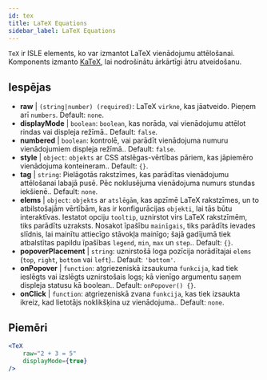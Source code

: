 ```yaml
---
id: tex
title: LaTeX Equations
sidebar_label: LaTeX Equations
---
```


`TeX` ir ISLE elements, ko var izmantot LaTeX vienādojumu attēlošanai. Komponents izmanto [KaTeX](https://github.com/Khan/KaTeX), lai nodrošinātu ārkārtīgi ātru atveidošanu.

## Iespējas

* __raw__ | `(string|number) (required)`: LaTeX `virkne`, kas jāatveido. Pieņem arī `numbers`. Default: `none`.
* __displayMode__ | `boolean`: `boolean`, kas norāda, vai vienādojumu attēlot rindas vai displeja režīmā.. Default: `false`.
* __numbered__ | `boolean`: kontrolē, vai parādīt vienādojuma numuru vienādojumiem displeja režīmā.. Default: `false`.
* __style__ | `object`: `objekts` ar CSS atslēgas-vērtības pāriem, kas jāpiemēro vienādojuma konteineram.. Default: `{}`.
* __tag__ | `string`: Pielāgotās rakstzīmes, kas parādītas vienādojumu attēlošanai labajā pusē. Pēc noklusējuma vienādojuma numurs stundas iekšienē.. Default: `none`.
* __elems__ | `object`: `objekts` ar `atslēgām`, kas apzīmē LaTeX rakstzīmes, un to atbilstošajām vērtībām, kas ir konfigurācijas `objekti`, lai tās būtu interaktīvas. Iestatot opciju `tooltip`, uznirstot virs LaTeX rakstzīmēm, tiks parādīts uzraksts. Nosakot īpašību `mainīgais`, tiks parādīts ievades slīdnis, lai mainītu attiecīgo stāvokļa mainīgo; šajā gadījumā tiek atbalstītas papildu īpašības `legend`, `min`, `max` un `step`.. Default: `{}`.
* __popoverPlacement__ | `string`: uznirstošā loga pozīcija norādītajai `elems` (`top`, `right`, `bottom` vai `left`).. Default: `'bottom'`.
* __onPopover__ | `function`: atgriezeniskā izsaukuma `funkcija`, kad tiek ieslēgts vai izslēgts uznirstošais logs; kā vienīgo argumentu saņem displeja statusu kā boolean.. Default: `onPopover() {}`.
* __onClick__ | `function`: atgriezeniskā zvana `funkcija`, kas tiek izsaukta ikreiz, kad lietotājs noklikšķina uz vienādojuma.. Default: `none`.


## Piemēri

```jsx live
<TeX
    raw="2 + 3 = 5"
    displayMode={true}
/>
```



